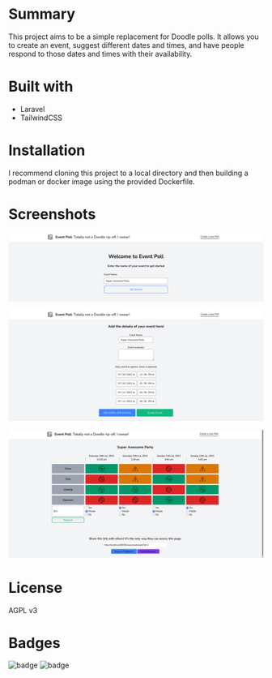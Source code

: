# Summary
This project aims to be a simple replacement for Doodle polls. It allows you to create an event, suggest different dates and times, and have people respond to those dates and times with their availability.

# Built with

- Laravel
- TailwindCSS

# Installation

I recommend cloning this project to a local directory and then building a podman or docker image using the provided Dockerfile.

# Screenshots

![home page](https://github.com/danastasio/upgraded-meme/blob/main/public/images/home.png)

![setup page](https://github.com/danastasio/upgraded-meme/blob/main/public/images/setup.png)

![response page](https://github.com/danastasio/upgraded-meme/blob/main/public/images/response.png)

# License

AGPL v3

# Badges

![badge](https://img.shields.io/badge/version-1.0-informational)
![badge](https://img.shields.io/badge/license-AGPL--3-blue)
